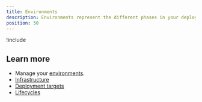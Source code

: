 ```yaml
---
title: Environments
description: Environments represent the different phases in your deployment process from development, to testing, and finally into production.
position: 50
---
```


!include <environments>

## Learn more

- Manage your [environments](/docs/infrastructure/environments/index.md#add-new-environments).
- [Infrastructure](/docs/infrastructure/index.md)
- [Deployment targets](/docs/infrastructure/deployment-targets/index.md)
- [Lifecycles](/docs/deployment-process/lifecycles/index.md)
